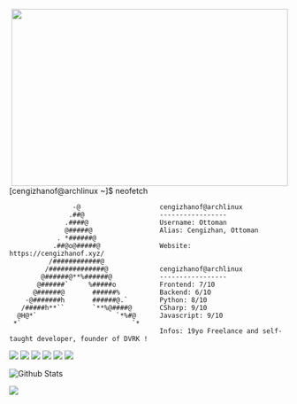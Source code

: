<p><img align="right" src="https://i.imgur.com/ADxQoBB.gif" width="500" height="320" /></p>








[cengizhanof@archlinux ~]$ neofetch

                    -@                    cengizhanof@archlinux
                   .##@                   -----------------
                  .####@                  Username: Ottoman
                  @#####@                 Alias: Cengizhan, Ottoman
                . *######@                
               .##@o@#####@               Website: https://cengizhanof.xyz/
              /############@            
             /##############@             cengizhanof@archlinux
            @######@**%######@            -----------------
           @######`     %#####o           Frontend: 7/10
          @######@       ######%          Backend: 6/1O
        -@#######h       ######@.`        Python: 8/10
       /#####h**``       `**%@####@       CSharp: 9/10
      @H@*`                    `*%#@      Javascript: 9/10
     *`                            `*     
                                          Infos: 19yo Freelance and self-taught developer, founder of DVRK !


<img src= "https://img.shields.io/badge/C%23-239120?style=for-the-badge&logo=c-sharp&logoColor=white"> <img src= "https://img.shields.io/badge/Python-3776AB?style=for-the-badge&logo=python&logoColor=white"> <img src= "https://img.shields.io/badge/JavaScript-F7DF1E?style=for-the-badge&logo=javascript&logoColor=black"> <img src= "https://img.shields.io/badge/HTML-E34F26?style=for-the-badge&logo=html5&logoColor=white"> <img src= "https://img.shields.io/badge/CSS-1572B6?&style=for-the-badge&logo=css3&logoColor=white"> <img src= "https://img.shields.io/badge/Lua-2C2D72?style=for-the-badge&logo=lua&logoColor=white">



![Github Stats](https://github-readme-stats.vercel.app/api?username=cengizhanof&count_private=true&show_icons=true&theme=radical)


![](https://github-readme-stats.vercel.app/api/top-langs/?username=cengizhanof&show_icons=true&theme=radical)

